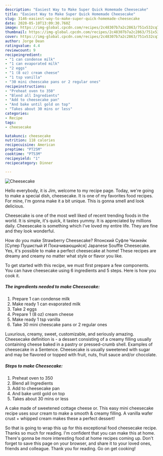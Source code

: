 ```yaml
---
description: "Easiest Way to Make Super Quick Homemade Cheesecake"
title: "Easiest Way to Make Super Quick Homemade Cheesecake"
slug: 3146-easiest-way-to-make-super-quick-homemade-cheesecake
date: 2020-05-10T13:09:30.760Z
image: https://img-global.cpcdn.com/recipes/2c48307b7a2c2863/751x532cq70/cheesecake-recipe-main-photo.jpg
thumbnail: https://img-global.cpcdn.com/recipes/2c48307b7a2c2863/751x532cq70/cheesecake-recipe-main-photo.jpg
cover: https://img-global.cpcdn.com/recipes/2c48307b7a2c2863/751x532cq70/cheesecake-recipe-main-photo.jpg
author: Jorge Dean
ratingvalue: 4.4
reviewcount: 9
recipeingredient:
- "1 can condense milk"
- "1 can evaporated milk"
- "2 eggs"
- "1 (8 oz) cream cheese"
- "1 tsp vanilla"
- "30 mini cheescake pans or 2 regular ones"
recipeinstructions:
- "Preheat oven to 350"
- "Blend all Ingredients"
- "Add to cheesecake pan"
- "And bake until gold on top"
- "Takes about 30 mins or less"
categories:
- Recipe
tags:
- cheesecake

katakunci: cheesecake 
nutrition: 118 calories
recipecuisine: American
preptime: "PT25M"
cooktime: "PT53M"
recipeyield: "1"
recipecategory: Dinner

---
```



![Cheesecake](https://img-global.cpcdn.com/recipes/2c48307b7a2c2863/751x532cq70/cheesecake-recipe-main-photo.jpg)

Hello everybody, it is Jim, welcome to my recipe page. Today, we're going to make a special dish, cheesecake. It is one of my favorites food recipes. For mine, I'm gonna make it a bit unique. This is gonna smell and look delicious.

Cheesecake is one of the most well liked of recent trending foods in the world. It is simple, it's quick, it tastes yummy. It is appreciated by millions daily. Cheesecake is something which I've loved my entire life. They are fine and they look wonderful.

How do you make Strawberry Cheesecake? Японский Суфле Чизкейк [Супер Пушистый И Покачивающийся] Japanese Souffle Cheesecake. Yes, it&#39;s possible to make a perfect cheesecake at home! These recipes are dreamy and creamy no matter what style or flavor you like.


To get started with this recipe, we must first prepare a few components. You can have cheesecake using 6 ingredients and 5 steps. Here is how you cook it.

<!--inarticleads1-->

##### The ingredients needed to make Cheesecake:

1. Prepare 1 can condense milk
1. Make ready 1 can evaporated milk
1. Take 2 eggs
1. Prepare 1 (8 oz) cream cheese
1. Make ready 1 tsp vanilla
1. Take 30 mini cheescake pans or 2 regular ones


Luxurious, creamy, sweet, customizable, and seriously amazing. Cheesecake definition is - a dessert consisting of a creamy filling usually containing cheese baked in a pastry or pressed-crumb shell. Examples of cheesecake in a Sentence. Cheesecake is usually sweetened with sugar and may be flavored or topped with fruit, nuts, fruit sauce and/or chocolate. 

<!--inarticleads2-->

##### Steps to make Cheesecake:

1. Preheat oven to 350
1. Blend all Ingredients
1. Add to cheesecake pan
1. And bake until gold on top
1. Takes about 30 mins or less


A cake made of sweetened cottage cheese or. This easy mini cheesecake recipe uses sour cream to make a smooth &amp; creamy filling. A vanilla wafer crust + whipped cream makes these a perfect dessert! 

So that is going to wrap this up for this exceptional food cheesecake recipe. Thanks so much for reading. I'm confident that you can make this at home. There's gonna be more interesting food at home recipes coming up. Don't forget to save this page on your browser, and share it to your loved ones, friends and colleague. Thank you for reading. Go on get cooking!
